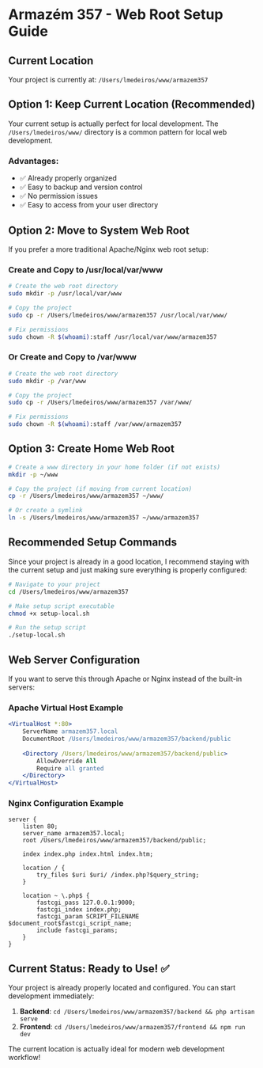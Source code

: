 # Armazém 357 - Web Root Setup Guide

## Current Location
Your project is currently at: `/Users/lmedeiros/www/armazem357`

## Option 1: Keep Current Location (Recommended)
Your current setup is actually perfect for local development. The `/Users/lmedeiros/www/` directory is a common pattern for local web development.

### Advantages:
- ✅ Already properly organized
- ✅ Easy to backup and version control
- ✅ No permission issues
- ✅ Easy to access from your user directory

## Option 2: Move to System Web Root
If you prefer a more traditional Apache/Nginx web root setup:

### Create and Copy to /usr/local/var/www
```bash
# Create the web root directory
sudo mkdir -p /usr/local/var/www

# Copy the project
sudo cp -r /Users/lmedeiros/www/armazem357 /usr/local/var/www/

# Fix permissions
sudo chown -R $(whoami):staff /usr/local/var/www/armazem357
```

### Or Create and Copy to /var/www
```bash
# Create the web root directory
sudo mkdir -p /var/www

# Copy the project
sudo cp -r /Users/lmedeiros/www/armazem357 /var/www/

# Fix permissions
sudo chown -R $(whoami):staff /var/www/armazem357
```

## Option 3: Create Home Web Root
```bash
# Create a www directory in your home folder (if not exists)
mkdir -p ~/www

# Copy the project (if moving from current location)
cp -r /Users/lmedeiros/www/armazem357 ~/www/

# Or create a symlink
ln -s /Users/lmedeiros/www/armazem357 ~/www/armazem357
```

## Recommended Setup Commands

Since your project is already in a good location, I recommend staying with the current setup and just making sure everything is properly configured:

```bash
# Navigate to your project
cd /Users/lmedeiros/www/armazem357

# Make setup script executable
chmod +x setup-local.sh

# Run the setup script
./setup-local.sh
```

## Web Server Configuration

If you want to serve this through Apache or Nginx instead of the built-in servers:

### Apache Virtual Host Example
```apache
<VirtualHost *:80>
    ServerName armazem357.local
    DocumentRoot /Users/lmedeiros/www/armazem357/backend/public
    
    <Directory /Users/lmedeiros/www/armazem357/backend/public>
        AllowOverride All
        Require all granted
    </Directory>
</VirtualHost>
```

### Nginx Configuration Example
```nginx
server {
    listen 80;
    server_name armazem357.local;
    root /Users/lmedeiros/www/armazem357/backend/public;
    
    index index.php index.html index.htm;
    
    location / {
        try_files $uri $uri/ /index.php?$query_string;
    }
    
    location ~ \.php$ {
        fastcgi_pass 127.0.0.1:9000;
        fastcgi_index index.php;
        fastcgi_param SCRIPT_FILENAME $document_root$fastcgi_script_name;
        include fastcgi_params;
    }
}
```

## Current Status: Ready to Use! ✅

Your project is already properly located and configured. You can start development immediately:

1. **Backend**: `cd /Users/lmedeiros/www/armazem357/backend && php artisan serve`
2. **Frontend**: `cd /Users/lmedeiros/www/armazem357/frontend && npm run dev`

The current location is actually ideal for modern web development workflow!